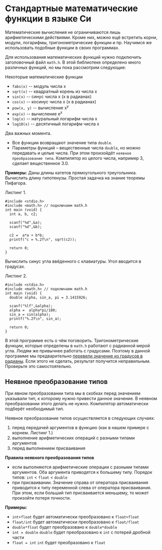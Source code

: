 # Стандартные математические функции в языке Си

Математические вычисления не ограничиваются лишь арифметическими действиями. Кроме них, можно ещё встретить корни, модули, логарифмы, тригонометрические функции и пр. Научимся же использовать подобные функции в своих программах.

Для использования математических функций нужно подключить заголовочный файл `math.h`. В этой библиотеке определено много различных функций, но мы пока рассмотрим следующие:

Некоторые математические функции

- `fabs(x)` -- модуль числа x
- `sqrt(x)` -- квадратный корень из числа x
- `sin(x)` -- синус числа x (х в радианах)
- `cos(x)` -- косинус числа x (х в радианах)
- `pow(x, y)` -- вычисление x<sup>y</sup>
- `exp(x)` -- вычисление e<sup>x</sup>
- `log(x)` -- натуральный логарифм числа x
- `log10(x)` -- десятичный логарифм числа x

Два важных момента.

- Все функции возвращают значение типа `double`.
- Параметры функций – вещественные числа `double`, но можно передавать и целые числа. При этом произойдёт `неявное преобразование типа`. Компилятор из целого числа, например 3, сделает вещественное 3.0.

**Примеры:**
Даны длины катетов прямоугольного треугольника. Вычислить длину гипотенузы. Простая задачка на знание теоремы Пифагора.

Листинг 1.

```
#include <stdio.h>
#include <math.h> // подключаем math.h
int main (void) {
  int a, b, c2;

  scanf("%d",&a);
  scanf("%d",&b);

  c2 =  a*a + b*b;
  printf("c = %.2f\n", sqrt(c2));

  return 0;
}
```

Вычислить синус угла ввёденного с клавиатуры. Угол вводится в градусах.

Листинг 2.

```
#include <stdio.h>
#include <math.h> // подключаем math.h
int main (void) {
  double alpha, sin_a, pi = 3.1415926;

  scanf("%lf",&alpha);
  alpha =  alpha*pi/180;
  sin_a = sin(alpha);
  printf("%.2f\n", sin_a);

  return 0;
}
```

В этой программе есть о чём поговорить. Тригонометрические функции, которые определены в `math.h` работают с радианной мерой угла. Людям же привычнее работать с градусами. Поэтому в данной программе мы предварительно [перевели значение из градусов в радианы](https://stepik.org/lesson/%D0%90%D1%80%D0%B8%D1%84%D0%BC%D0%B5%D1%82%D0%B8%D0%BA%D0%B0-%D0%B2-%D0%A1%D0%B8-40857/step/8). Если этого не сделать, результат получится неправильным. Проверьте это самостоятельно.

## Неявное преобразование типов
При явном преобразовании типа мы в скобках перед значением указывали тип, к которому нужно привести данное значение. В неявном преобразовании этого делать не нужно. Компилятор автоматически подберёт необходимый тип.

Неявное преобразование типов осуществляется в следующих случаях:

1. перед передачей аргументов в функцию (как в нашем примере с корнем. Листинг 1.)
2. выполнение арифметических операций с разными типами аргументов
3. перед выполнением присваивания

**Правила неявного преобразования типов**

* если выполняются арифметические операции с разными типами аргументов. Оба аргумента приводятся к большему типу. Порядок типов: `int` < `float` < `double`
* при присваивании. Значение справа от оператора присваивания приводится к типу переменной слева от оператора присваивания. При этом, если больший тип присваивается меньшему, то может произойти потеря точности.

**Примеры:**

- `int+float` будет автоматически преобразовано к `float+float`
- `float/int` будет автоматически преобразовано к `float/float`
- `double*float` будет преобразовано к `double*double`
- `int = double` `double` будет преобразовано к `int` с потерей дробной части
- `float = int` `int` будет преобразовано к `float`
